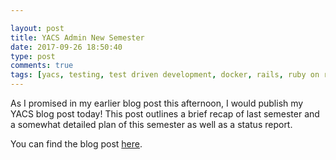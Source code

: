 ```yaml
---

layout: post
title: YACS Admin New Semester
date: 2017-09-26 18:50:40
type: post
comments: true
tags: [yacs, testing, test driven development, docker, rails, ruby on rails, progress, authentication, status update]
---
```


As I promised in my earlier blog post this afternoon, I would publish my YACS blog post today! This post outlines a brief recap of last semester and a somewhat detailed plan of this semester as well as a status report.

You can find the blog post [here](https://yacs-rcos.github.io/2017/yacs-admin-new-semester).

